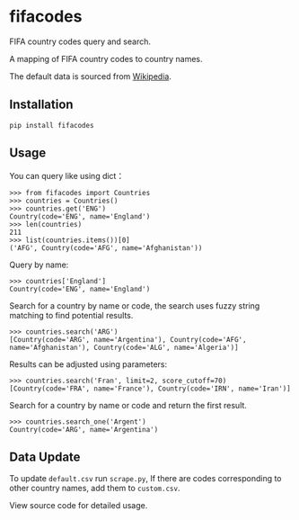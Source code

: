 # fifacodes

FIFA country codes query and search.

A mapping of FIFA country codes to country names.

The default data is sourced from [Wikipedia](https://en.wikipedia.org/wiki/List_of_FIFA_country_codes).

## Installation

```
pip install fifacodes
```

## Usage

You can query like using dict：

```pycon
>>> from fifacodes import Countries
>>> countries = Countries()
>>> countries.get('ENG')
Country(code='ENG', name='England')
>>> len(countries)
211
>>> list(countries.items())[0]
('AFG', Country(code='AFG', name='Afghanistan'))
```

Query by name:

```pycon
>>> countries['England']
Country(code='ENG', name='England')
```

Search for a country by name or code, the search uses fuzzy string matching to find potential results.

```pycon
>>> countries.search('ARG')
[Country(code='ARG', name='Argentina'), Country(code='AFG', name='Afghanistan'), Country(code='ALG', name='Algeria')]
```

Results can be adjusted using parameters:

```pycon
>>> countries.search('Fran', limit=2, score_cutoff=70)
[Country(code='FRA', name='France'), Country(code='IRN', name='Iran')]
```

Search for a country by name or code and return the first result.

```pycon
>>> countries.search_one('Argent')
Country(code='ARG', name='Argentina')
```

## Data Update

To update `default.csv` run `scrape.py`, If there are codes corresponding to other country names, add them to `custom.csv`.

View source code for detailed usage.

